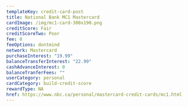 ```yaml
---
templateKey: credit-card-post
title: National Bank MC1 Mastercard
cardImage: /img/mc1-card-300x190.png
creditScore: Fair
creditScoreTwo: Poor
fee: 0
feeOptions: dontmind
network: Mastercard
purchaseInterest: "19.99"
balanceTransferInterest: "22.99"
cashAdvanceInterest: 0
balanceTranferFees: ""
userCategory: personal
cardCategory: build-credit-score
rewardType: NA
href: https://www.nbc.ca/personal/mastercard-credit-cards/mc1.html
---
```

